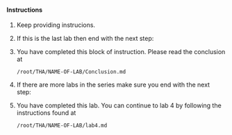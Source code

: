 #### Instructions

1. Keep providing instrucions.

2. If this is the last lab then end with the next step:

3. You have completed this block of instruction. Please read the conclusion at
    ```
    /root/THA/NAME-OF-LAB/Conclusion.md
    ```

4. If there are more labs in the series make sure you end with the next step:

5. You have completed this lab. You can continue to lab 4 by following the instructions found at 
    ```
    /root/THA/NAME-OF-LAB/lab4.md
    ``` 
